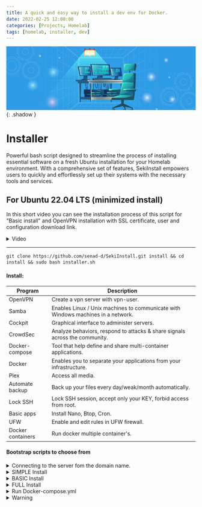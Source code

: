```yaml
---
title: A quick and easy way to install a dev env for Docker.
date: 2022-02-25 12:00:00
categories: [Projects, Homelab]
tags: [homelab, installer, dev]
---
```

<script defer data-domain="senad-d.github.io" src="https://plus.seki.pro/js/script.js"></script>
![](https://github.com/senad-d/senad-d.github.io/blob/main/_media/images/homelab-banner.jpeg?raw=true){: .shadow }

# Installer

Powerful bash script designed to streamline the process of installing essential software on a fresh Ubuntu installation for your Homelab environment. With a comprehensive set of features, SekiInstall empowers users to quickly and effortlessly set up their systems with the necessary tools and services.

## For Ubuntu 22.04 LTS (minimized install)

In this short video you can see the installation process of this script for "Basic install" and OpenVPN installation with SSL certificate, user and configuration download link.


<details><summary> Video </summary>

<div style="max-width: 100%; max-height: auto;">
  <video controls style="width: 100%; height: auto;">
    <source src="https://user-images.githubusercontent.com/96924112/181740725-fa98c0fc-8bf5-4bef-994c-c06c902b84a8.mp4" type="video/mp4">
    Your browser does not support the video tag.
  </video>
</div>

</details>

---

```shell
git clone https://github.com/senad-d/SekiInstall.git install && cd install && sudo bash installer.sh
```

#### Install: 

| Program | Description |
| --- | --- |
| OpenVPN | Create a vpn server with vpn-user. |
| Samba | Enables Linux / Unix machines to communicate with Windows machines in a network. |
| Cockpit | Graphical interface to administer servers. |
| CrowdSec | Analyze behaviors, respond to attacks & share signals across the community. |
| Docker-compose | Tool that help define and share multi-container applications. |
| Docker | Enables you to separate your applications from your infrastructure. |
| Plex | Access all media. |
| Automate backup | Back up your files every day/weak/month automatically. |
| Lock SSH | Lock SSH session, accept only your KEY, forbid access from root. |
| Basic apps | Install Nano, Btop, Cron. |
| UFW | Enable and edit rules in UFW firewall. |
| Docker containers | Run docker multiple container's. |

#### Bootstrap scripts to choose from

<details><summary>Connecting to the server fom the domain name.</summary>
<p>

To be able to connect to yor home you need to do additional steps.
<br>
  - In the router you need to port forward ports 80, 443 and 22 (or use DMZ).
<br>
  - Buy domain name (I use namecheap.com).
<br>
  - Create account and connect your domain name to cloudflare.com for more security.
<br>
  - Configure NginxProxyMenager to point po the specific services and add a free SSL certificate.

</p>
</details>

<details><summary>SIMPLE Install</summary>
<p>

Create environment for docker containers.

  - Nano
<br>
  - Btop
<br>
  - Cron
<br>
  - Docker

</p>
</details>


<details><summary>BASIC Install</summary>
<p>

Create environment for docker containers with basic protection and monitoring.

  - Nano
<br>
  - Btop
<br>
  - Cron
<br>
  - Docker
<br>
  - Crowdsec
<br>
  - Cockpit
<br>
  - UFW

</p>
</details>


<details><summary>FULL Install</summary>
<p>

Create environment for docker containers with file sharing, media sharing, basic protection and monitoring.

  - Nano
<br>
  - Btop
<br>
  - Cron
<br>
  - Docker
<br>
  - Crowdsec
<br>
  - Cockpit
<br>
  - UFW
<br>
  - Samba
<br>
  - Plex

</p>
</details>

<details><summary>Run Docker-compose.yml</summary>
<p>

Run Docker images. (Start with Basic or Full install first.)
  <br>
  - Portainer
  <br>
  - Nginx
  <br>
  - Homer
  <br>
  - Grafana
  <br>
  - Prometheus
  <br>
  - Speedtest
  <br>
  - Qbittorrent
  <br>
  - Jackett
  <br>
  - Radarr
  <br>
  - Sonarr
  <br>
  - Filebrowser
  <br>
  - VSCode
  <br>
  - Matomo
  <br>
  - Wireguard
  <br>
  - MariaDB
  <br>
  - Node_exporter
  <br>
  - Cadvisor
  <br>
  - Cloudflare-ddns
  <br>
  - Watchtower

</p>
</details>

<details><summary>Warning</summary>
<p>

⚠️ Please beware that products can change over time.

I do my best to keep up with the latest changes and releases, but please understand that this won’t always be the case.

</p>
</details>